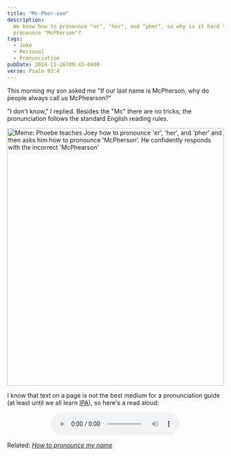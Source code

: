 ```yaml
---
title: "Mc-Pher-son"
description:
  We know how to pronounce "er", "her", and "pher", so why is it hard to
  pronounce "McPherson"?
tags:
  - Joke
  - Personal
  - Pronunciation
pubDate: 2024-11-26T09:43-0400
verse: Psalm 93:4
---
```


This morning my son asked me "If our last name is McPherson, why do people
always call us McPhearson?"

"I don't know," I replied. Besides the "Mc" there are no tricks; the
pronunciation follows the standard English reading rules.

<img alt="Meme: Phoebe teaches Joey how to pronounce 'er', 'her', and 'pher' and then asks him how to pronounce 'McPherson'. He confidently responds with the incorrect 'McPhearson'" src="/img/phoebe-teaches-joey-mcpherson.jpg" style="width:min(100%, 600px)">

I know that text on a page is not the best medium for a pronunciation guide (at
least until we all learn
[IPA](https://en.wikipedia.org/wiki/International_Phonetic_Alphabet)), so here's
a read aloud:

<div style="text-align: center">
    <audio controls controlslist="nodownload" src="/reading-mcpherson-meme.mp3"></audio>
</div>

Related: [_How to pronounce my name_](/articles/how-to-pronounce-my-name)
